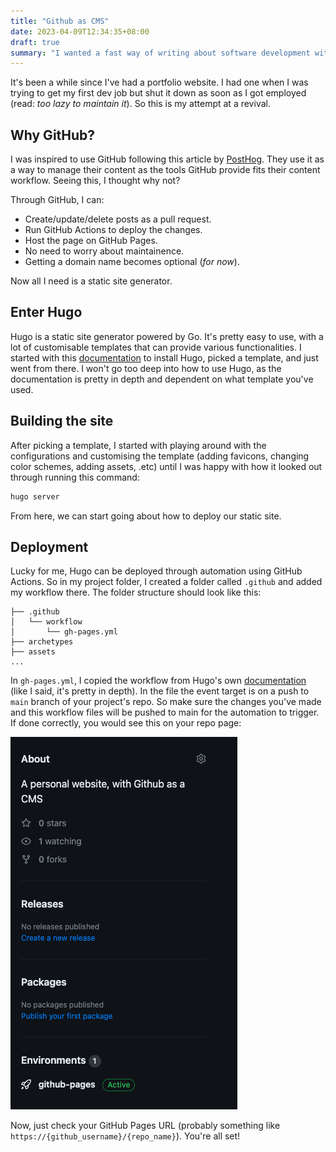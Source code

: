 ```yaml
---
title: "Github as CMS"
date: 2023-04-09T12:34:35+08:00
draft: true
summary: "I wanted a fast way of writing about software development with minimal setup, so here it is."
---
```


It's been a while since I've had a portfolio website. I had one when I was trying to get my first dev job but shut it down as soon as I got employed (read: _too lazy to maintain it_). So this is my attempt at a revival.

## Why GitHub?

I was inspired to use GitHub following this article by [PostHog](https://posthog.com/blog/github-cms?utm_source=pointer&utm_medium=newsletter). They use it as a way to manage their content as the tools GitHub provide fits their content workflow. Seeing this, I thought why not?

Through GitHub, I can:

- Create/update/delete posts as a pull request.
- Run GitHub Actions to deploy the changes.
- Host the page on GitHub Pages.
- No need to worry about maintainence.
- Getting a domain name becomes optional (_for now_).

Now all I need is a static site generator.

## Enter Hugo

Hugo is a static site generator powered by Go. It's pretty easy to use, with a lot of customisable templates that can provide various functionalities. I started with this [documentation](https://gohugo.io/getting-started/quick-start/) to install Hugo, picked a template, and just went from there. I won't go too deep into how to use Hugo, as the documentation is pretty in depth and dependent on what template you've used.

## Building the site

After picking a template, I started with playing around with the configurations and customising the template (adding favicons, changing color schemes, adding assets, .etc) until I was happy with how it looked out through running this command:

```bash
hugo server
```

From here, we can start going about how to deploy our static site.

## Deployment

Lucky for me, Hugo can be deployed through automation using GitHub Actions. So in my project folder, I created a folder called `.github` and added my workflow there. The folder structure should look like this:

```
├── .github
│   └── workflow
│       └── gh-pages.yml
├── archetypes
├── assets
...
```

In `gh-pages.yml`, I copied the workflow from Hugo's own [documentation](https://gohugo.io/hosting-and-deployment/hosting-on-github/) (like I said, it's pretty in depth). In the file the event target is on a push to `main` branch of your project's repo. So make sure the changes you've made and this workflow files will be pushed to main for the automation to trigger. If done correctly, you would see this on your repo page:

![Github pages have been deployed](feature2.png)

Now, just check your GitHub Pages URL (probably something like `https://{github_username}/{repo_name}`). You're all set!
